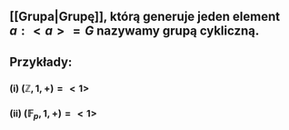 ## [[Grupa|Grupę]], którą generuje jeden element $a :  <a>=G$ nazywamy **grupą cykliczną**.
## **Przykłady**:
### (i) $(\mathbb{Z},1,+)=<1>$
### (ii) $(\mathbb{F}_p,1,+)=<1>$
